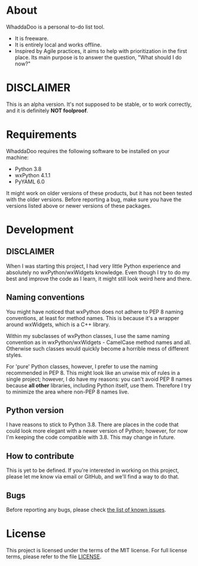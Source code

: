 # About

WhaddaDoo is a personal to-do list tool.

- It is freeware.
- It is entirely local and works offline.
- Inspired by Agile practices, it aims to help with prioritization in the first place. Its main purpose is to answer the question, "What should I do now?"

# DISCLAIMER

This is an alpha version. It's not supposed to be stable, or to work correctly, and it is definitely **NOT foolproof**.

# Requirements

WhaddaDoo requires the following software to be installed on your machine:

- Python 3.8
- wxPython 4.1.1
- PyYAML 6.0

It might work on older versions of these products, but it has not been tested with the older versions. Before reporting a bug, make sure you have the versions listed above or newer versions of these packages.

# Development

## DISCLAIMER

When I was starting this project, I had very little Python experience and absolutely no wxPython/wxWidgets knowledge. Even though I try to do my best and improve the code as I learn, it might still look weird here and there.

## Naming conventions

You might have noticed that wxPython does not adhere to PEP 8 naming conventions, at least for method names. This is because it's a wrapper around wxWidgets, which is a C++ library.

Within my subclasses of wxPython classes, I use the same naming convention as in wxPython/wxWidgets - CamelCase method names and all. Otherwise such classes would quickly become a horrible mess of different styles.

For 'pure' Python classes, however, I prefer to use the naming recommended in PEP 8. This might look like an unwise mix of rules in a single project; however, I do have my reasons: you can't avoid PEP 8 names because **all other** libraries, including Python itself, use them. Therefore I try to minimize the area where non-PEP 8 names live.

## Python version

I have reasons to stick to Python 3.8. There are places in the code that could look more elegant with a newer version of Python; however, for now I'm keeping the code compatible with 3.8. This may change in future.

## How to contribute

This is yet to be defined. If you're interested in working on this project, please let me know via email or GitHub, and we'll find a way to do that.

## Bugs

Before reporting any bugs, please check [the list of known issues](docs/KnownIssues.md).

# License

This project is licensed under the terms of the MIT license. For full license terms, please refer to the file [LICENSE](LICENSE).